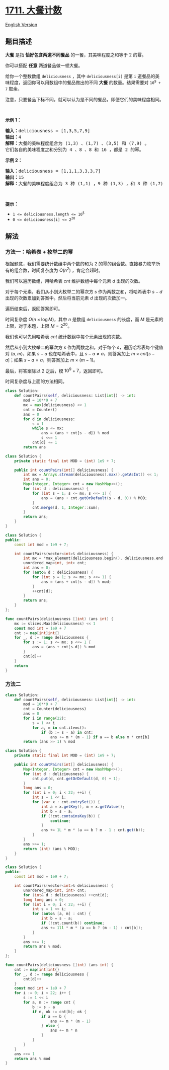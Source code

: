 # [1711. 大餐计数](https://leetcode.cn/problems/count-good-meals)

[English Version](/solution/1700-1799/1711.Count%20Good%20Meals/README_EN.md)

## 题目描述

<!-- 这里写题目描述 -->

<p><strong>大餐</strong> 是指 <strong>恰好包含两道不同餐品</strong> 的一餐，其美味程度之和等于 2 的幂。</p>

<p>你可以搭配 <strong>任意</strong> 两道餐品做一顿大餐。</p>

<p>给你一个整数数组 <code>deliciousness</code> ，其中 <code>deliciousness[i]</code> 是第 <code>i<sup>​​​​​​</sup>​​​​</code>​​​​ 道餐品的美味程度，返回你可以用数组中的餐品做出的不同 <strong>大餐</strong> 的数量。结果需要对 <code>10<sup>9</sup> + 7</code> 取余。</p>

<p>注意，只要餐品下标不同，就可以认为是不同的餐品，即便它们的美味程度相同。</p>

<p> </p>

<p><strong>示例 1：</strong></p>

<pre>
<strong>输入：</strong>deliciousness = [1,3,5,7,9]
<strong>输出：</strong>4
<strong>解释：</strong>大餐的美味程度组合为 (1,3) 、(1,7) 、(3,5) 和 (7,9) 。
它们各自的美味程度之和分别为 4 、8 、8 和 16 ，都是 2 的幂。
</pre>

<p><strong>示例 2：</strong></p>

<pre>
<strong>输入：</strong>deliciousness = [1,1,1,3,3,3,7]
<strong>输出：</strong>15
<strong>解释：</strong>大餐的美味程度组合为 3 种 (1,1) ，9 种 (1,3) ，和 3 种 (1,7) 。</pre>

<p> </p>

<p><strong>提示：</strong></p>

<ul>
	<li><code>1 <= deliciousness.length <= 10<sup>5</sup></code></li>
	<li><code>0 <= deliciousness[i] <= 2<sup>20</sup></code></li>
</ul>

## 解法

### 方法一：哈希表 + 枚举二的幂

根据题意，我们需要统计数组中两个数的和为 $2$ 的幂的组合数。直接暴力枚举所有的组合数，时间复杂度为 $O(n^2)$ ，肯定会超时。

我们可以遍历数组，用哈希表 $cnt$ 维护数组中每个元素 $d$ 出现的次数。

对于每个元素，我们从小到大枚举二的幂次方 $s$ 作为两数之和，将哈希表中 $s - d$ 出现的次数累加到答案中。然后将当前元素 $d$ 出现的次数加一。

遍历结束后，返回答案即可。

时间复杂度 $O(n\times \log M)$，其中 $n$ 是数组 `deliciousness` 的长度，而 $M$ 是元素的上限，对于本题，上限 $M=2^{20}$。

我们也可以先用哈希表 $cnt$ 统计数组中每个元素出现的次数。

然后从小到大枚举二的幂次方 $s$ 作为两数之和，对于每个 $s$，遍历哈希表每个键值对 $(a, m)$，如果 $s - a$ 也在哈希表中，且 $s - a \neq a$，则答案加上 $m \times cnt[s - a]$；如果 $s - a = a$，则答案加上 $m \times (m - 1)$。

最后，将答案除以 $2$ 之后，模 $10^9 + 7$，返回即可。

时间复杂度与上面的方法相同。

<!-- 这里可写通用的实现逻辑 -->

<!-- tabs:start -->

```python
class Solution:
    def countPairs(self, deliciousness: List[int]) -> int:
        mod = 10**9 + 7
        mx = max(deliciousness) << 1
        cnt = Counter()
        ans = 0
        for d in deliciousness:
            s = 1
            while s <= mx:
                ans = (ans + cnt[s - d]) % mod
                s <<= 1
            cnt[d] += 1
        return ans
```

```java
class Solution {
    private static final int MOD = (int) 1e9 + 7;

    public int countPairs(int[] deliciousness) {
        int mx = Arrays.stream(deliciousness).max().getAsInt() << 1;
        int ans = 0;
        Map<Integer, Integer> cnt = new HashMap<>();
        for (int d : deliciousness) {
            for (int s = 1; s <= mx; s <<= 1) {
                ans = (ans + cnt.getOrDefault(s - d, 0)) % MOD;
            }
            cnt.merge(d, 1, Integer::sum);
        }
        return ans;
    }
}
```

```cpp
class Solution {
public:
    const int mod = 1e9 + 7;

    int countPairs(vector<int>& deliciousness) {
        int mx = *max_element(deliciousness.begin(), deliciousness.end()) << 1;
        unordered_map<int, int> cnt;
        int ans = 0;
        for (auto& d : deliciousness) {
            for (int s = 1; s <= mx; s <<= 1) {
                ans = (ans + cnt[s - d]) % mod;
            }
            ++cnt[d];
        }
        return ans;
    }
};
```

```go
func countPairs(deliciousness []int) (ans int) {
	mx := slices.Max(deliciousness) << 1
	const mod int = 1e9 + 7
	cnt := map[int]int{}
	for _, d := range deliciousness {
		for s := 1; s <= mx; s <<= 1 {
			ans = (ans + cnt[s-d]) % mod
		}
		cnt[d]++
	}
	return
}
```

<!-- tabs:end -->

### 方法二

<!-- tabs:start -->

```python
class Solution:
    def countPairs(self, deliciousness: List[int]) -> int:
        mod = 10**9 + 7
        cnt = Counter(deliciousness)
        ans = 0
        for i in range(22):
            s = 1 << i
            for a, m in cnt.items():
                if (b := s - a) in cnt:
                    ans += m * (m - 1) if a == b else m * cnt[b]
        return (ans >> 1) % mod
```

```java
class Solution {
    private static final int MOD = (int) 1e9 + 7;

    public int countPairs(int[] deliciousness) {
        Map<Integer, Integer> cnt = new HashMap<>();
        for (int d : deliciousness) {
            cnt.put(d, cnt.getOrDefault(d, 0) + 1);
        }
        long ans = 0;
        for (int i = 0; i < 22; ++i) {
            int s = 1 << i;
            for (var x : cnt.entrySet()) {
                int a = x.getKey(), m = x.getValue();
                int b = s - a;
                if (!cnt.containsKey(b)) {
                    continue;
                }
                ans += 1L * m * (a == b ? m - 1 : cnt.get(b));
            }
        }
        ans >>= 1;
        return (int) (ans % MOD);
    }
}
```

```cpp
class Solution {
public:
    const int mod = 1e9 + 7;

    int countPairs(vector<int>& deliciousness) {
        unordered_map<int, int> cnt;
        for (int& d : deliciousness) ++cnt[d];
        long long ans = 0;
        for (int i = 0; i < 22; ++i) {
            int s = 1 << i;
            for (auto& [a, m] : cnt) {
                int b = s - a;
                if (!cnt.count(b)) continue;
                ans += 1ll * m * (a == b ? (m - 1) : cnt[b]);
            }
        }
        ans >>= 1;
        return ans % mod;
    }
};
```

```go
func countPairs(deliciousness []int) (ans int) {
	cnt := map[int]int{}
	for _, d := range deliciousness {
		cnt[d]++
	}
	const mod int = 1e9 + 7
	for i := 0; i < 22; i++ {
		s := 1 << i
		for a, m := range cnt {
			b := s - a
			if n, ok := cnt[b]; ok {
				if a == b {
					ans += m * (m - 1)
				} else {
					ans += m * n
				}
			}
		}
	}
	ans >>= 1
	return ans % mod
}
```

<!-- tabs:end -->

<!-- end -->
